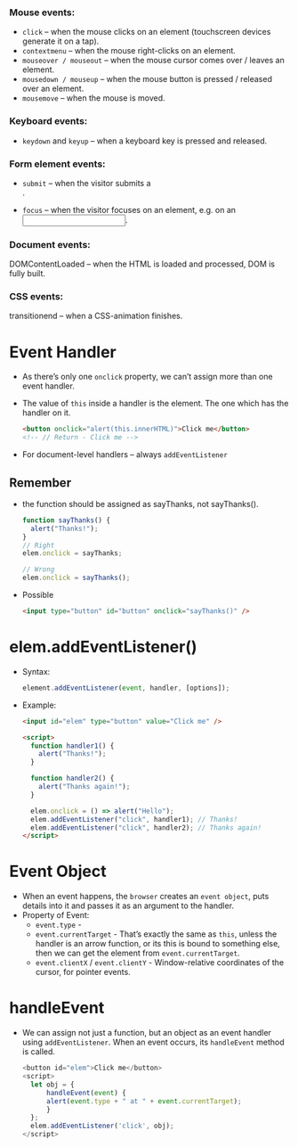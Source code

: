 ### Mouse events:

- `click` – when the mouse clicks on an element (touchscreen devices generate it on a tap).
- `contextmenu` – when the mouse right-clicks on an element.
- `mouseover / mouseout` – when the mouse cursor comes over / leaves an element.
- `mousedown / mouseup` – when the mouse button is pressed / released over an element.
- `mousemove` – when the mouse is moved.

### Keyboard events:

- `keydown` and `keyup` – when a keyboard key is pressed and released.

### Form element events:

- `submit` – when the visitor submits a <form>.
- `focus` – when the visitor focuses on an element, e.g. on an <input>.

### Document events:

DOMContentLoaded – when the HTML is loaded and processed, DOM is fully built.

### CSS events:

transitionend – when a CSS-animation finishes.

# Event Handler

- As there’s only one `onclick` property, we can’t assign more than one event handler.

- The value of `this` inside a handler is the element. The one which has the handler on it.

  ```html
  <button onclick="alert(this.innerHTML)">Click me</button>
  <!-- // Return - Click me -->
  ```

- For document-level handlers – always `addEventListener`

## Remember

- the function should be assigned as sayThanks, not sayThanks().

  ```js
  function sayThanks() {
    alert("Thanks!");
  }
  // Right
  elem.onclick = sayThanks;

  // Wrong
  elem.onclick = sayThanks();
  ```

- Possible
  ```html
  <input type="button" id="button" onclick="sayThanks()" />
  ```

# elem.addEventListener()

- Syntax:

  ```js
  element.addEventListener(event, handler, [options]);
  ```

- Example:

  ```html
  <input id="elem" type="button" value="Click me" />

  <script>
    function handler1() {
      alert("Thanks!");
    }

    function handler2() {
      alert("Thanks again!");
    }

    elem.onclick = () => alert("Hello");
    elem.addEventListener("click", handler1); // Thanks!
    elem.addEventListener("click", handler2); // Thanks again!
  </script>
  ```

# Event Object

- When an event happens, the `browser` creates an `event object`, puts details into it and passes it as an argument to the handler.
- Property of Event:
  - `event.type` -
  - `event.currentTarget` - That’s exactly the same as `this`, unless the handler is an arrow function, or its this is bound to something else, then we can get the element from `event.currentTarget`.
  - `event.clientX` / `event.clientY` - Window-relative coordinates of the cursor, for pointer events.

# handleEvent

- We can assign not just a function, but an object as an event handler using `addEventListener`. When an event occurs, its `handleEvent` method is called.

  ```js
  <button id="elem">Click me</button>
  <script>
    let obj = {
        handleEvent(event) {
        alert(event.type + " at " + event.currentTarget);
        }
    };
    elem.addEventListener('click', obj);
  </script>
  ```

